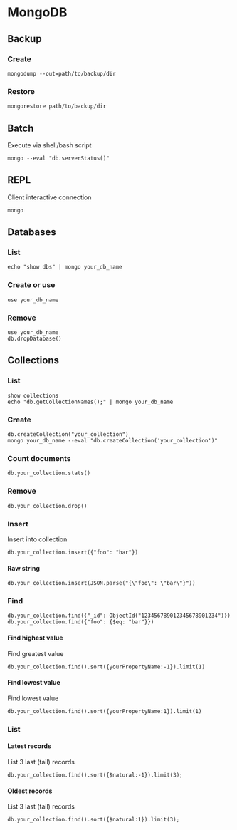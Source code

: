 # MongoDB

## Backup

### Create

    mongodump --out=path/to/backup/dir

### Restore

    mongorestore path/to/backup/dir

## Batch

Execute via shell/bash script

    mongo --eval "db.serverStatus()"

## REPL

Client interactive connection

    mongo

## Databases

### List

    echo "show dbs" | mongo your_db_name

### Create or use

    use your_db_name

### Remove

    use your_db_name
    db.dropDatabase()

## Collections

### List

    show collections
    echo "db.getCollectionNames();" | mongo your_db_name

### Create

    db.createCollection("your_collection")
    mongo your_db_name --eval "db.createCollection('your_collection')"

### Count documents

    db.your_collection.stats()

### Remove

    db.your_collection.drop()

### Insert

Insert into collection

    db.your_collection.insert({"foo": "bar"})

#### Raw string

    db.your_collection.insert(JSON.parse("{\"foo\": \"bar\"}"))

### Find

    db.your_collection.find({"_id": ObjectId("123456789012345678901234")})
    db.your_collection.find({"foo": {$eq: "bar"}})

#### Find highest value

Find greatest value

    db.your_collection.find().sort({yourPropertyName:-1}).limit(1)

#### Find lowest value

Find lowest value

    db.your_collection.find().sort({yourPropertyName:1}).limit(1)

### List

#### Latest records

List 3 last (tail) records

    db.your_collection.find().sort({$natural:-1}).limit(3);

#### Oldest records

List 3 last (tail) records

    db.your_collection.find().sort({$natural:1}).limit(3);
